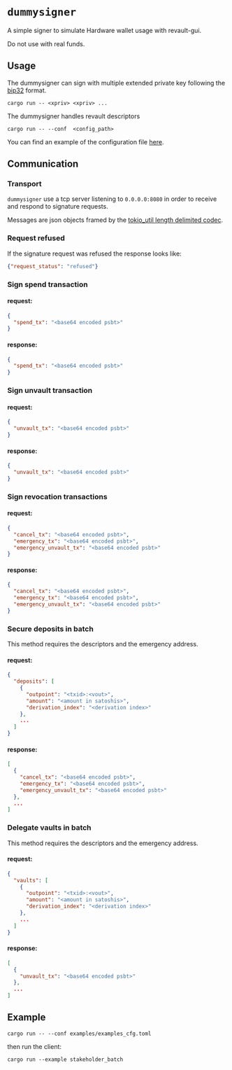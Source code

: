 
# `dummysigner`

A simple signer to simulate Hardware wallet usage with
revault-gui.

Do not use with real funds.

## Usage

The dummysigner can sign with multiple extended private key following
the [bip32](https://github.com/bitcoin/bips/blob/master/bip-0032.mediawiki) format.

```
cargo run -- <xpriv> <xpriv> ... 
```

The dummysigner handles revault descriptors

```
cargo run -- --conf  <config_path>
```

You can find an example of the configuration file
[here](examples/examples_cfg.toml).

## Communication

### Transport

`dummysigner` use a tcp server listening to `0.0.0.0:8080` in order to receive and respond to signature
requests.

Messages are json objects framed by the [tokio_util length delimited
codec](https://docs.rs/tokio-util/0.6.7/tokio_util/codec/length_delimited/index.html). 

### Request refused

If the signature request was refused the response looks like:

```json
{"request_status": "refused"}
```

### Sign spend transaction

#### request:

```json
{
  "spend_tx": "<base64 encoded psbt>" 
}
```

#### response:

```json
{
  "spend_tx": "<base64 encoded psbt>" 
}
```

### Sign unvault transaction

#### request:

```json
{
  "unvault_tx": "<base64 encoded psbt>" 
}
```

#### response:

```json
{
  "unvault_tx": "<base64 encoded psbt>" 
}
```

### Sign revocation transactions

#### request:

```json
{
  "cancel_tx": "<base64 encoded psbt>",
  "emergency_tx": "<base64 encoded psbt>",
  "emergency_unvault_tx": "<base64 encoded psbt>"
}
```

#### response:

```json
{
  "cancel_tx": "<base64 encoded psbt>",
  "emergency_tx": "<base64 encoded psbt>",
  "emergency_unvault_tx": "<base64 encoded psbt>"
}
```

### Secure deposits in batch

This method requires the descriptors and the emergency address.

#### request:

```json
{
  "deposits": [
    {
      "outpoint": "<txid>:<vout>",
      "amount": "<amount in satoshis>",
      "derivation_index": "<derivation index>"
    },
    ...
  ]
}
```

#### response:

```json
[
  {
    "cancel_tx": "<base64 encoded psbt>",
    "emergency_tx": "<base64 encoded psbt>",
    "emergency_unvault_tx": "<base64 encoded psbt>"
  },
  ...
]
```

### Delegate vaults in batch 

This method requires the descriptors and the emergency address.

#### request:

```json
{
  "vaults": [
    {
      "outpoint": "<txid>:<vout>",
      "amount": "<amount in satoshis>",
      "derivation_index": "<derivation index>"
    },
    ...
  ]
}
```

#### response:

```json
[
  {
    "unvault_tx": "<base64 encoded psbt>"
  },
  ...
]
```

## Example

```
cargo run -- --conf examples/examples_cfg.toml
```

then run the client:

```
cargo run --example stakeholder_batch
```
